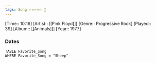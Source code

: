 ```yaml
---
tags: Song ⭐⭐⭐⭐⭐ 💛
---
```

[Time:: 10:19]
[Artist:: [[Pink Floyd]]]
[Genre:: Progressive Rock]
[Played:: 39]
[Album:: [[Animals]]]
[Year:: 1977]
### Dates
````dataview
TABLE Favorite_Song
WHERE Favorite_Song = "Sheep"
````